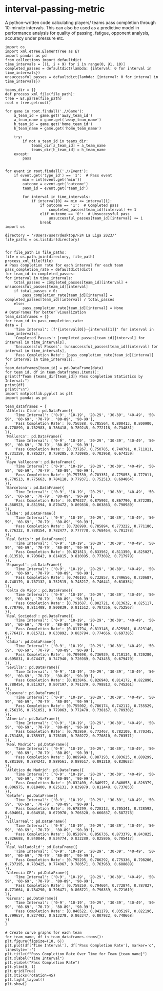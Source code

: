 # interval-passing-metric
A python-written code calculating players/ teams pass completion through 10-minute intervals. This can also be used as a predictive model in performance analysis for quality of passing, fatigue, opponent analysis, accuracy under pressure etc.

    import os
    import xml.etree.ElementTree as ET
    import pandas as pd
    from collections import defaultdict
    time_intervals = [(i, i + 9) for i in range(0, 91, 10)]
    completed_passes = defaultdict(lambda: {interval: 0 for interval in time_intervals})
    unsuccessful_passes = defaultdict(lambda: {interval: 0 for interval in time_intervals})

    teams_dir = {}
    def process_xml_file(file_path):
    tree = ET.parse(file_path)
    root = tree.getroot()
    
    for game in root.findall('.//Game'):
        a_team_id = game.get('away_team_id')
        a_team_name = game.get('away_team_name')
        h_team_id = game.get('home_team_id')
        h_team_name = game.get('home_team_name')

        try:
            if not a_team_id in teams_dir:
                teams_dir[a_team_id] = a_team_name
                teams_dir[h_team_id] = h_team_name
        except:
            pass
    

    for event in root.findall('.//Event'):
        if event.get('type_id') == '1':  # Pass event
            min = int(event.get('min'))
            outcome = event.get('outcome')
            team_id = event.get('team_id')
            
            for interval in time_intervals:
                if interval[0] <= min <= interval[1]:
                    if outcome == '1':  # Completed pass
                        completed_passes[team_id][interval] += 1
                    elif outcome == '0':  # Unsuccessful pass
                        unsuccessful_passes[team_id][interval] += 1
                    break
    import os

    directory = '/Users/user/desktop/F24 La Liga 2023/'
    file_paths = os.listdir(directory)


    for file_path in file_paths:
    file = os.path.join(directory, file_path)
    process_xml_file(file)
    # Pass completion rate for each interval for each team
    pass_completion_rate = defaultdict(dict)
    for team_id in completed_passes:
    for interval in time_intervals:
        total_passes = completed_passes[team_id][interval] + unsuccessful_passes[team_id][interval]
        if total_passes > 0:
            pass_completion_rate[team_id][interval] = completed_passes[team_id][interval] / total_passes
        else:
            pass_completion_rate[team_id][interval] = None
    # DataFrames for better visualization
    team_dataframes = {}
    for team_id in pass_completion_rate:
    data = {
        'Time Interval': [f'{interval[0]}-{interval[1]}' for interval in time_intervals],
        'Completed Passes': [completed_passes[team_id][interval] for interval in time_intervals],
        'Unsuccessful Passes': [unsuccessful_passes[team_id][interval] for interval in time_intervals],
        'Pass Completion Rate': [pass_completion_rate[team_id][interval] for interval in time_intervals],
    }
    team_dataframes[team_id] = pd.DataFrame(data)
    for team_id, df in team_dataframes.items():
    print(f"Team {teams_dir[team_id]} Pass Completion Statistics by Interval:")
    print(df)
    print("\n")
    import matplotlib.pyplot as plt
    import pandas as pd

    team_dataframes = {
    'Athletic Club': pd.DataFrame({
        'Time Interval': ['0-9', '10-19', '20-29', '30-39', '40-49', '50-59', '60-69', '70-79', '80-89', '90-99'],
        'Pass Completion Rate': [0.756588, 0.785564, 0.800413, 0.800900, 0.778899, 0.762983, 0.786418, 0.789245, 0.772118, 0.734831]
    }),
    'Mallorca': pd.DataFrame({
        'Time Interval': ['0-9', '10-19', '20-29', '30-39', '40-49', '50-59', '60-69', '70-79', '80-89', '90-99'],
        'Pass Completion Rate': [0.737267, 0.750785, 0.740791, 0.711811, 0.731359, 0.785227, 0.759285, 0.730985, 0.703968, 0.674359]
    }),
    'Rayo Vallecano': pd.DataFrame({
        'Time Interval': ['0-9', '10-19', '20-29', '30-39', '40-49', '50-59', '60-69', '70-79', '80-89', '90-99'],
        'Pass Completion Rate': [0.757530, 0.783351, 0.775853, 0.777011, 0.770513, 0.775663, 0.784118, 0.779371, 0.752513, 0.694864]
    }),
    'Barcelona': pd.DataFrame({
        'Time Interval': ['0-9', '10-19', '20-29', '30-39', '40-49', '50-59', '60-69', '70-79', '80-89', '90-99'],
        'Pass Completion Rate': [0.870327, 0.875902, 0.867790, 0.872285, 0.860923, 0.851594, 0.870472, 0.869836, 0.863863, 0.790989]
    }),
    'Elche': pd.DataFrame({
        'Time Interval': ['0-9', '10-19', '20-29', '30-39', '40-49', '50-59', '60-69', '70-79', '80-89', '90-99'],
        'Pass Completion Rate': [0.726990, 0.785894, 0.773222, 0.771186, 0.776322, 0.780154, 0.782477, 0.777778, 0.768464, 0.701378]
    }),
    'Real Betis': pd.DataFrame({
        'Time Interval': ['0-9', '10-19', '20-29', '30-39', '40-49', '50-59', '60-69', '70-79', '80-89', '90-99'],
        'Pass Completion Rate': [0.821813, 0.833562, 0.811350, 0.825027, 0.813518, 0.793642, 0.814815, 0.810095, 0.773082, 0.717979]
    }),
    'Espanyol': pd.DataFrame({
        'Time Interval': ['0-9', '10-19', '20-29', '30-39', '40-49', '50-59', '60-69', '70-79', '80-89', '90-99'],
        'Pass Completion Rate': [0.740193, 0.732857, 0.749656, 0.730687, 0.748179, 0.767132, 0.752515, 0.748217, 0.746441, 0.610354]
    }),
    'Celta de Vigo': pd.DataFrame({
        'Time Interval': ['0-9', '10-19', '20-29', '30-39', '40-49', '50-59', '60-69', '70-79', '80-89', '90-99'],
        'Pass Completion Rate': [0.791687, 0.802721, 0.813632, 0.825117, 0.770796, 0.811408, 0.800839, 0.811512, 0.787356, 0.752567]
    }),
    'Real Sociedad': pd.DataFrame({
        'Time Interval': ['0-9', '10-19', '20-29', '30-39', '40-49', '50-59', '60-69', '70-79', '80-89', '90-99'],
        'Pass Completion Rate': [0.811794, 0.813146, 0.825901, 0.823140, 0.776417, 0.815721, 0.833892, 0.803794, 0.774666, 0.697385]
    }),
    'Cádiz': pd.DataFrame({
        'Time Interval': ['0-9', '10-19', '20-29', '30-39', '40-49', '50-59', '60-69', '70-79', '80-89', '90-99'],
        'Pass Completion Rate': [0.709698, 0.736939, 0.710134, 0.720280, 0.695831, 0.674437, 0.747940, 0.726989, 0.743455, 0.679470]
    }),
    'Sevilla': pd.DataFrame({
        'Time Interval': ['0-9', '10-19', '20-29', '30-39', '40-49', '50-59', '60-69', '70-79', '80-89', '90-99'],
        'Pass Completion Rate': [0.813846, 0.826940, 0.814172, 0.822890, 0.788454, 0.811927, 0.807197, 0.791379, 0.798813, 0.745261]
    }),
    'Osasuna': pd.DataFrame({
        'Time Interval': ['0-9', '10-19', '20-29', '30-39', '40-49', '50-59', '60-69', '70-79', '80-89', '90-99'],
        'Pass Completion Rate': [0.755002, 0.786174, 0.742112, 0.755529, 0.756176, 0.761051, 0.779063, 0.772470, 0.738167, 0.709302]
    }),
    'Almería': pd.DataFrame({
        'Time Interval': ['0-9', '10-19', '20-29', '30-39', '40-49', '50-59', '60-69', '70-79', '80-89', '90-99'],
        'Pass Completion Rate': [0.783869, 0.772467, 0.782109, 0.770345, 0.751488, 0.785937, 0.776185, 0.780272, 0.770810, 0.703571]
    }),
    'Real Madrid': pd.DataFrame({
        'Time Interval': ['0-9', '10-19', '20-29', '30-39', '40-49', '50-59', '60-69', '70-79', '80-89', '90-99'],
        'Pass Completion Rate': [0.889949, 0.887193, 0.893625, 0.889299, 0.881169, 0.884243, 0.889561, 0.889517, 0.891210, 0.838622]
    }),
    'Atlético de Madrid': pd.DataFrame({
        'Time Interval': ['0-9', '10-19', '20-29', '30-39', '40-49', '50-59', '60-69', '70-79', '80-89', '90-99'],
        'Pass Completion Rate': [0.832400, 0.846972, 0.840053, 0.826379, 0.806975, 0.818400, 0.825131, 0.839879, 0.811448, 0.737853]
    }),
    'Getafe': pd.DataFrame({
        'Time Interval': ['0-9', '10-19', '20-29', '30-39', '40-49', '50-59', '60-69', '70-79', '80-89', '90-99'],
        'Pass Completion Rate': [0.678299, 0.728313, 0.705341, 0.728592, 0.694661, 0.664918, 0.679970, 0.706320, 0.660837, 0.587278]
    }),
    'Villarreal': pd.DataFrame({
        'Time Interval': ['0-9', '10-19', '20-29', '30-39', '40-49', '50-59', '60-69', '70-79', '80-89', '90-99'],
        'Pass Completion Rate': [0.852074, 0.856736, 0.873379, 0.843825, 0.826688, 0.840844, 0.834774, 0.832280, 0.825806, 0.785417]
    }),
    'Real Valladolid': pd.DataFrame({
        'Time Interval': ['0-9', '10-19', '20-29', '30-39', '40-49', '50-59', '60-69', '70-79', '80-89', '90-99'],
        'Pass Completion Rate': [0.795295, 0.786292, 0.775336, 0.798206, 0.737195, 0.783425, 0.774967, 0.780571, 0.763963, 0.688889]
    }),
    'Valencia CF': pd.DataFrame({
        'Time Interval': ['0-9', '10-19', '20-29', '30-39', '40-49', '50-59', '60-69', '70-79', '80-89', '90-99'],
        'Pass Completion Rate': [0.759250, 0.794604, 0.772874, 0.787827, 0.771664, 0.784290, 0.796471, 0.808721, 0.796339, 0.721619]
    }),
    'Girona': pd.DataFrame({
        'Time Interval': ['0-9', '10-19', '20-29', '30-39', '40-49', '50-59', '60-69', '70-79', '80-89', '90-99'],
        'Pass Completion Rate': [0.846522, 0.841179, 0.835197, 0.822196, 0.799657, 0.827492, 0.813278, 0.803347, 0.807922, 0.740668]
    })
    }  

    # Create curve graphs for each team
    for team_name, df in team_dataframes.items():
    plt.figure(figsize=(10, 6))
    plt.plot(df['Time Interval'], df['Pass Completion Rate'], marker='o', linestyle='-')
    plt.title(f"Pass Completion Rate Over Time for Team {team_name}")
    plt.xlabel("Time Interval")
    plt.ylabel("Pass Completion Rate")
    plt.ylim(0, 1)
    plt.grid(True)
    plt.xticks(rotation=45)
    plt.tight_layout()
    plt.show()
